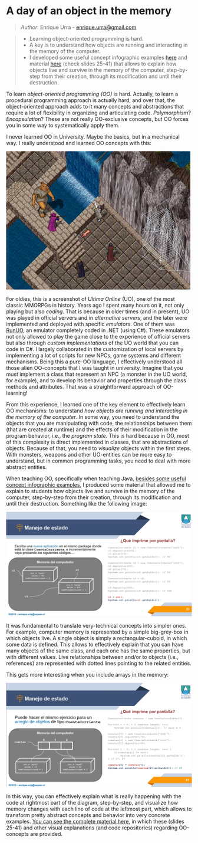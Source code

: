 # A day of an object in the memory
> *Author*: Enrique Urra - enrique.urra@gmail.com

>* Learning object-oriented programming is hard.
>* A key is to understand how objects are running and interacting in the memory of the computer.
>* I developed some useful concept infographic examples [here](OO-infographic-example.pdf) and material [here](OO-material-example.pdf) (check slides 25-41) that allows to explain how objects live and survive in the memory of the computer, step-by-step from their creation, through its modification and until their destruction.

To learn *object-oriented programming (OO)* is hard. Actually, to learn a procedural programming approach is actually hard, and over that, the object-oriented approach adds to it many concepts and abstractions that require a lot of flexibility in organizing and articulating code. *Polymorphism*? *Encapsulation*? These are not really OO-exclusive concepts, but OO forces you in some way to systematically apply them.

I never learned OO in University. Maybe the basics, but in a mechanical way. I really understood and learned OO concepts with this:

<img src="uo-screen.jpg" width="500"/>

For oldies, this is a screenshot of *Ultima Online* (UO), one of the most classic MMORPGs in history. Years ago I spent many hours on it, not only playing but also *coding*. That is because in older times 
(and in present), UO was played in official servers and in *alternative servers*, and the later were implemented and deployed with specific *emulators*. One of them was [RunUO](https://www.runuo.net/), an emulator completely coded in .NET (using C#). These emulators not only allowed to play the game close to the experience of official servers but also through *custom implementations* of the UO world that you can code in C#. I largely collaborated in the customization of local servers by implementing a lot of scripts for new NPCs, game systems and different mechanisms. Being this a pure-OO language, I effectively understood all those alien OO-concepts that I was taught in university. Imagine that you must implement a class that represent an NPC (a monster in the UO world, for example), and to develop its behavior and properties through the class methods and attributes. That was a straightforward approach of OO-learning!

From this experience, I learned one of the key element to effectively learn OO mechanisms: to understand *how objects are running and interacting in the memory of the computer*. In some way, you need to understand the objects that you are manipulating with code, the relationships between them (that are created at runtime) and the effects of their modification in the program behavior, i.e., the *program state*. This is hard because in OO, most of this complexity is direct implemented in classes, that are abstractions of objects. Because of that, you need to *visualize* objects within the first steps. With monsters, weapons and other UO-entities can be more easy to understand, but in common programming tasks, you need to deal with more abstract entities.

When teaching OO, specifically when teaching Java, [besides some useful concept infographic examples](OO-infographic-example.pdf), I produced some material that allowed me to explain to students how objects live and survive in the memory of the computer, step-by-step from their creation, through its modification and until their destruction. Something like the following image:

<img src="oo-memory-example.jpg" width="700"/>

It was fundamental to translate very-technical concepts into simpler ones. For example, computer memory is represented by a simple big-grey-box in which objects live. A single object is simply a rectangular-cuboid, in which some data is defined. This allows to effectively explain that you can have many objects of the same class, and each one has the same properties, but with different values. Live relationships between and/or to objects (i.e., references) are represented with dotted lines pointing to the related entities.

This gets more interesting when you include arrays in the memory:

<img src="oo-memory-example-2.jpg" width="700"/>

In this way, you can effectively explain what is really happening with the code at rightmost part of the diagram, step-by-step, and visualize how memory changes with each line of code at the leftmost part, which allows to transform pretty abstract concepts and behavior into very concrete examples. [You can see the complete material here](OO-material-example.pdf), in which these (slides 25-41) and other visual explanations (and code repositories) regarding OO-concepts are provided.